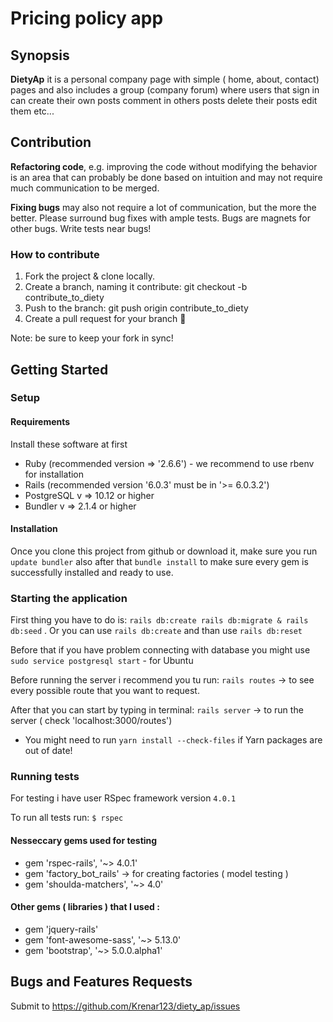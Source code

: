 # Pricing policy app

## Synopsis

**DietyAp** it is a personal company page with simple ( home, about, contact) pages and also includes a group (company forum) where users that sign in can create their own posts comment in others posts delete their posts edit them etc...

## Contribution

**Refactoring code**, e.g. improving the code without modifying the behavior is an area that can probably be done based on intuition and may not require much communication to be merged.

**Fixing bugs** may also not require a lot of communication, but the more the better. Please surround bug fixes with ample tests. Bugs are magnets for other bugs. Write tests near bugs!

### How to contribute

1.  Fork the project & clone locally.
2.  Create a branch, naming it contribute: git checkout -b contribute_to_diety
3.  Push to the branch: git push origin contribute_to_diety
4.  Create a pull request for your branch 🎉

Note: be sure to keep your fork in sync!

## Getting Started

### Setup

#### Requirements

Install these software at first


*  Ruby (recommended version => '2.6.6') - we recommend to use rbenv for installation
*  Rails (recommended version '6.0.3' must be in '>= 6.0.3.2')
*  PostgreSQL v => 10.12 or higher
*  Bundler v => 2.1.4 or higher

#### Installation

Once you clone this project from github or download it, make sure you run `update bundler` also after that `bundle install` to make sure every gem is successfully installed and ready to use.

### Starting the application

First thing you have to do is:
`rails db:create rails db:migrate & rails db:seed` . 
Or you can use `rails db:create` and than use `rails db:reset`

Before that if you have problem connecting with database you might use `sudo service postgresql start` - for Ubuntu

Before running the server i recommend you tu run:
    `rails routes` -> to see every possible route that you want to request.

After that you can start by typing in terminal:
    `rails server` -> to run the server ( check 'localhost:3000/routes')

- You might need to run `yarn install --check-files` if Yarn packages are out of date!


### Running tests

For testing i have user RSpec framework version `4.0.1`

To run all tests run:
`$ rspec` 

#### Nesseccary gems used for testing


*   gem 'rspec-rails', '~> 4.0.1'
*   gem 'factory_bot_rails' -> for creating factories ( model testing )
*   gem 'shoulda-matchers', '~> 4.0'

#### Other gems ( libraries ) that I used :

*   gem 'jquery-rails'
*   gem 'font-awesome-sass', '~> 5.13.0'
*   gem 'bootstrap', '~> 5.0.0.alpha1'

## Bugs and Features Requests

Submit to https://github.com/Krenar123/diety_ap/issues